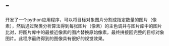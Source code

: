 # -
开发了一个python应用程序，可以将目标对象图片分割成指定数量的图片（像素），然后通过聚类分析算法得到每张图片（像素）的主色调并与图片库中的图片比对，将图片库中的最接近像素的图片替换原始像素，最终拼接回完整的目标对象图片。此程序最终得到的图像具有很好的视觉效果。
